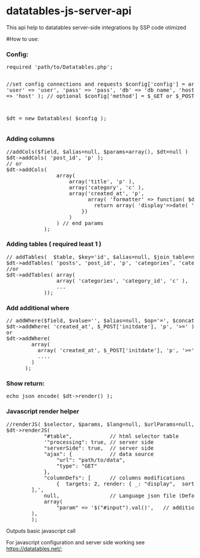 # datatables-js-server-api
This api help to datatables server-side integrations by SSP code otimized

#How to use:
<h3>Config:</h3>
<pre>
required 'path/to/Datatables.php';

//set config connections and requests
$config['config'] = array(
                'user' => 'user',
                'pass' => 'pass',
                'db'   => 'db name',
                'host' => 'host'
            ); 
// optional
$config['method'] = $_GET or $_POST; 

$dt = new Datatables( $config );
</pre>

<h3>Adding columns</h3>         
<pre>
//addCols($field, $alias=null, $params=array(), $dt=null ) 
$dt->addCols( 'post_id', 'p' );
// or
$dt->addCols( 
				array( 
					array('title', 'p' ),
					array('category', 'c' ),
					array('created_at', 'p', 
					      array( 'formatter' => function( $d, $row ) {
            				return array( 'display'=>date( 'd/m/Y', strtotime($d) ), 'timestamp'=>$d ); // output formated
        				})
					)
				) // end params
			);
</pre>

<h3>Adding tables ( required least 1 )</h3>
<pre>
// addTables(  $table, $key='id', $alias=null, $join_table=null, $fk=null, $join_type=''  )
$dt->addTables( 'posts', 'post_id', 'p', 'categories', 'category_id', 'LEFT');
//or
$dt->addTables( array(
				array( 'categories', 'category_id', 'c' ),
				...
			));
</pre>

<h3>Add additional where </h3>
<pre>
// addWhere($field, $value='', $alias=null, $op='=', $concat='and' )
$dt->addWhere( 'created_at', $_POST['initdate'], 'p', '>=' );
or 
$dt->addWhere( 
        array(
          array( 'created_at', $_POST['initdate'], 'p', '>='),
          ....
        )
      );
</pre>

<h3>Show return:</h3>
<pre>
echo json_encode( $dt->render() );
</pre>

<h3>Javascript render helper</h3>
<pre>
//renderJS( $selector, $params, $lang=null, $urlParams=null, $inst='table' )
$dt->renderJS(
			"#table",            // html selector table   
			'"processing": true, // server side
			"serverSide": true,  // server side
			"ajax": {            // data source
				"url": "path/to/data",
				"type": "GET"
			},
			"columnDefs": [      // columns modifications
	            {  targets: 2, render: { _: "display",  sort: "timestamp"  }  	}, //get date formated
	    ],',
			null,                // Language json file (Default portuguese-br) | see doc https://datatables.net/plug-ins/i18n/
			array( 
				"param" => '$("#input").val()',   // additional url parameters to filter data source
	    ),
		);
</pre>
Outputs basic javascript call 

For javascript configuration and server side working see https://datatables.net/;
